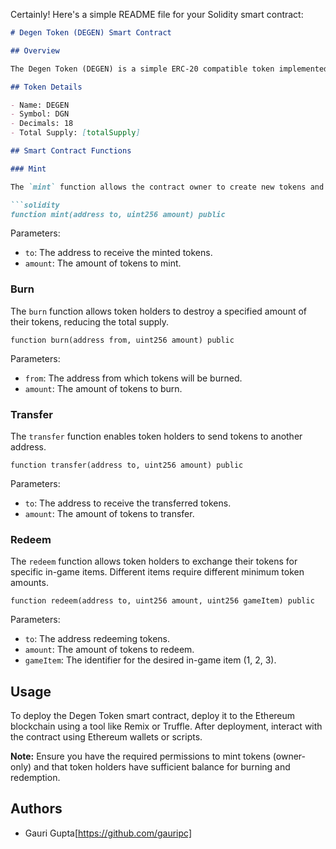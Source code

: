 Certainly! Here's a simple README file for your Solidity smart contract:

```markdown
# Degen Token (DEGEN) Smart Contract

## Overview

The Degen Token (DEGEN) is a simple ERC-20 compatible token implemented on the Ethereum blockchain. This contract allows for token minting, burning, and transferring, along with a custom redeem function for specific game items.

## Token Details

- Name: DEGEN
- Symbol: DGN
- Decimals: 18
- Total Supply: [totalSupply]

## Smart Contract Functions

### Mint

The `mint` function allows the contract owner to create new tokens and assign them to a specific address.

```solidity
function mint(address to, uint256 amount) public
```

Parameters:
- `to`: The address to receive the minted tokens.
- `amount`: The amount of tokens to mint.

### Burn

The `burn` function allows token holders to destroy a specified amount of their tokens, reducing the total supply.

```solidity
function burn(address from, uint256 amount) public
```

Parameters:
- `from`: The address from which tokens will be burned.
- `amount`: The amount of tokens to burn.

### Transfer

The `transfer` function enables token holders to send tokens to another address.

```solidity
function transfer(address to, uint256 amount) public
```

Parameters:
- `to`: The address to receive the transferred tokens.
- `amount`: The amount of tokens to transfer.

### Redeem

The `redeem` function allows token holders to exchange their tokens for specific in-game items. Different items require different minimum token amounts.

```solidity
function redeem(address to, uint256 amount, uint256 gameItem) public
```

Parameters:
- `to`: The address redeeming tokens.
- `amount`: The amount of tokens to redeem.
- `gameItem`: The identifier for the desired in-game item (1, 2, 3).

## Usage

To deploy the Degen Token smart contract, deploy it to the Ethereum blockchain using a tool like Remix or Truffle. After deployment, interact with the contract using Ethereum wallets or scripts.

**Note:** Ensure you have the required permissions to mint tokens (owner-only) and that token holders have sufficient balance for burning and redemption.

## Authors

- Gauri Gupta[https://github.com/gauripc]
